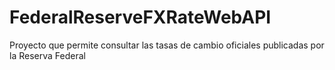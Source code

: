 # FederalReserveFXRateWebAPI
Proyecto que permite consultar las tasas de cambio oficiales publicadas por la Reserva Federal
